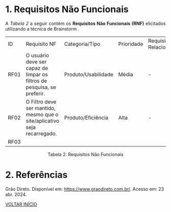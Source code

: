 # 1. Requisitos Não Funcionais

<p align="justify">A <i>Tabela 2</i> a seguir contém os <b>Requisitos Não Funcionais (RNF)</b> elicitados utilizando a técnica de Brainstorm .</p>

<table>
    <tr>
        <td>ID</td>
        <td>Requisito NF</td>
        <td>Categoria/Tipo</td>
        <td>Prioridade</td>
        <td>Requisitos Relacionados</td>
    </tr>
    <tr>
        <td>RF01</td>
        <td>O usuário deve ser capaz de limpar os filtros de pesquisa, se preferir.</td>
        <td>Produto/Usabilidade</td>
        <td>Média</td>
        <td>-</td>
    </tr>
    <tr>
        <td>RF02</td>
        <td>O Filtro deve ser mantido, mesmo que o site/aplicativo seja recarregado.</td>
        <td>Produto/Eficiência</td>
        <td>Alta</td>
        <td>-</td>
    </tr>
    <tr>
        <td>RF03</td>
        <td></td>
        <td></td>
        <td></td>
        <td></td>
    </tr>
</table>

<div style="text-align: center">
<p>Tabela 2: Requisitos Não Funcionais</p>
</div>

# 2. Referências

Grão Direto. Disponível em: <https://www.graodireto.com.br/>. Acesso em: 23 abr. 2024.

<a href="../README.md">VOLTAR INÍCIO</a>
